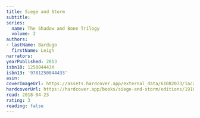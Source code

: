 ```yaml
---
title: Siege and Storm
subtitle:
series:
  name: The Shadow and Bone Trilogy
  volume: 2
authors:
- lastName: Bardugo
  firstName: Leigh
narrators:
yearPublished: 2013
isbn10: 125004443X
isbn13: '9781250044433'
asin:
coverImageUrl: https://assets.hardcover.app/external_data/61082073/1acae8dbb62fdda4f441279e56a8175c8f50ef61.jpeg
hardcoverUrl: https://hardcover.app/books/siege-and-storm/editions/19109040
read: 2018-04-23
rating: 3
reading: false
---
```

